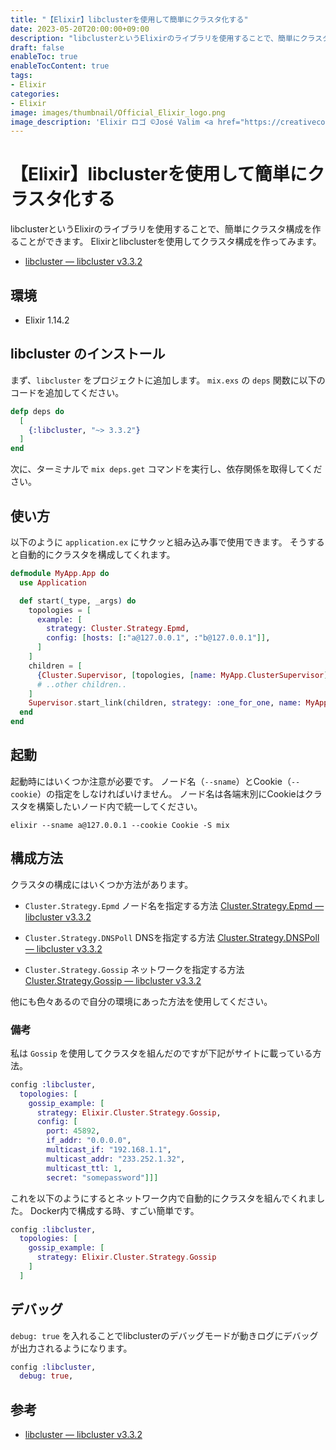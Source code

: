 ```yaml
---
title: "【Elixir】libclusterを使用して簡単にクラスタ化する"
date: 2023-05-20T20:00:00+09:00
description: "libclusterというElixirのライブラリを使用することで、簡単にクラスタ構成を作ることができます。"
draft: false
enableToc: true
enableTocContent: true
tags: 
- Elixir
categories: 
- Elixir
image: images/thumbnail/Official_Elixir_logo.png
image_description: 'Elixir ロゴ ©José Valim <a href="https://creativecommons.org/licenses/by-sa/4.0" target="_blank" rel="nofollow noopener">CC 表示-継承 4.0</a>'
---
```


# 【Elixir】libclusterを使用して簡単にクラスタ化する
libclusterというElixirのライブラリを使用することで、簡単にクラスタ構成を作ることができます。
Elixirとlibclusterを使用してクラスタ構成を作ってみます。
* <a href="https://hexdocs.pm/libcluster/3.3.2/readme.html" target="_blank" rel="nofollow noopener">libcluster — libcluster v3.3.2</a>

## 環境
* Elixir 1.14.2

## libcluster のインストール
まず、`libcluster` をプロジェクトに追加します。
`mix.exs` の `deps` 関数に以下のコードを追加してください。

```mix.exs
defp deps do
  [
    {:libcluster, "~> 3.3.2"}
  ]
end
```
次に、ターミナルで `mix deps.get` コマンドを実行し、依存関係を取得してください。

## 使い方
以下のように `application.ex` にサクッと組み込み事で使用できます。
そうすると自動的にクラスタを構成してくれます。

```lib/demo/application.ex
defmodule MyApp.App do
  use Application

  def start(_type, _args) do
    topologies = [
      example: [
        strategy: Cluster.Strategy.Epmd,
        config: [hosts: [:"a@127.0.0.1", :"b@127.0.0.1"]],
      ]
    ]
    children = [
      {Cluster.Supervisor, [topologies, [name: MyApp.ClusterSupervisor]]},
      # ..other children..
    ]
    Supervisor.start_link(children, strategy: :one_for_one, name: MyApp.Supervisor)
  end
end
```

## 起動
起動時にはいくつか注意が必要です。
ノード名（`--sname`）とCookie（`--cookie`）の指定をしなければいけません。
ノード名は各端末別にCookieはクラスタを構築したいノード内で統一してください。

```
elixir --sname a@127.0.0.1 --cookie Cookie -S mix
```

## 構成方法
クラスタの構成にはいくつか方法があります。

* `Cluster.Strategy.Epmd` ノード名を指定する方法
<a href="https://hexdocs.pm/libcluster/3.3.2/Cluster.Strategy.Epmd.html" target="_blank" rel="nofollow noopener">Cluster.Strategy.Epmd — libcluster v3.3.2</a>

* `Cluster.Strategy.DNSPoll` DNSを指定する方法
<a href="https://hexdocs.pm/libcluster/3.3.2/Cluster.Strategy.DNSPoll.html" target="_blank" rel="nofollow noopener">Cluster.Strategy.DNSPoll — libcluster v3.3.2</a>

* `Cluster.Strategy.Gossip` ネットワークを指定する方法
<a href="https://hexdocs.pm/libcluster/3.3.2/Cluster.Strategy.Gossip.html" target="_blank" rel="nofollow noopener">Cluster.Strategy.Gossip — libcluster v3.3.2</a>

他にも色々あるので自分の環境にあった方法を使用してください。

### 備考
私は `Gossip` を使用してクラスタを組んだのですが下記がサイトに載っている方法。
```config.exs
config :libcluster,
  topologies: [
    gossip_example: [
      strategy: Elixir.Cluster.Strategy.Gossip,
      config: [
        port: 45892,
        if_addr: "0.0.0.0",
        multicast_if: "192.168.1.1",
        multicast_addr: "233.252.1.32",
        multicast_ttl: 1,
        secret: "somepassword"]]]
```

これを以下のようにするとネットワーク内で自動的にクラスタを組んでくれました。
Docker内で構成する時、すごい簡単です。
```config.exs
config :libcluster,
  topologies: [
    gossip_example: [
      strategy: Elixir.Cluster.Strategy.Gossip
    ]
  ]
```

## デバッグ
`debug: true` を入れることでlibclusterのデバッグモードが動きログにデバッグが出力されるようになります。
```config.exs
config :libcluster,
  debug: true,
```

## 参考
* <a href="https://hexdocs.pm/libcluster/3.3.2/readme.html" target="_blank" rel="nofollow noopener">libcluster — libcluster v3.3.2</a>